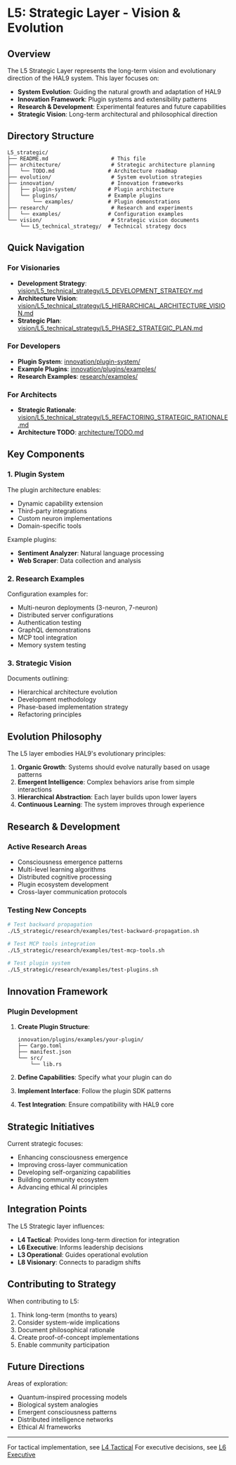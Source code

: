 # L5: Strategic Layer - Vision & Evolution

## Overview

The L5 Strategic Layer represents the long-term vision and evolutionary direction of the HAL9 system. This layer focuses on:

- **System Evolution**: Guiding the natural growth and adaptation of HAL9
- **Innovation Framework**: Plugin systems and extensibility patterns
- **Research & Development**: Experimental features and future capabilities
- **Strategic Vision**: Long-term architectural and philosophical direction

## Directory Structure

```
L5_strategic/
├── README.md                    # This file
├── architecture/                # Strategic architecture planning
│   └── TODO.md                 # Architecture roadmap
├── evolution/                   # System evolution strategies
├── innovation/                  # Innovation frameworks
│   ├── plugin-system/          # Plugin architecture
│   └── plugins/                # Example plugins
│       └── examples/           # Plugin demonstrations
├── research/                    # Research and experiments
│   └── examples/               # Configuration examples
└── vision/                      # Strategic vision documents
    └── L5_technical_strategy/  # Technical strategy docs
```

## Quick Navigation

### For Visionaries
- **Development Strategy**: [vision/L5_technical_strategy/L5_DEVELOPMENT_STRATEGY.md](vision/L5_technical_strategy/L5_DEVELOPMENT_STRATEGY.md)
- **Architecture Vision**: [vision/L5_technical_strategy/L5_HIERARCHICAL_ARCHITECTURE_VISION.md](vision/L5_technical_strategy/L5_HIERARCHICAL_ARCHITECTURE_VISION.md)
- **Strategic Plan**: [vision/L5_technical_strategy/L5_PHASE2_STRATEGIC_PLAN.md](vision/L5_technical_strategy/L5_PHASE2_STRATEGIC_PLAN.md)

### For Developers
- **Plugin System**: [innovation/plugin-system/](innovation/plugin-system/)
- **Example Plugins**: [innovation/plugins/examples/](innovation/plugins/examples/)
- **Research Examples**: [research/examples/](research/examples/)

### For Architects
- **Strategic Rationale**: [vision/L5_technical_strategy/L5_REFACTORING_STRATEGIC_RATIONALE.md](vision/L5_technical_strategy/L5_REFACTORING_STRATEGIC_RATIONALE.md)
- **Architecture TODO**: [architecture/TODO.md](architecture/TODO.md)

## Key Components

### 1. Plugin System

The plugin architecture enables:
- Dynamic capability extension
- Third-party integrations
- Custom neuron implementations
- Domain-specific tools

Example plugins:
- **Sentiment Analyzer**: Natural language processing
- **Web Scraper**: Data collection and analysis

### 2. Research Examples

Configuration examples for:
- Multi-neuron deployments (3-neuron, 7-neuron)
- Distributed server configurations
- Authentication testing
- GraphQL demonstrations
- MCP tool integration
- Memory system testing

### 3. Strategic Vision

Documents outlining:
- Hierarchical architecture evolution
- Development methodology
- Phase-based implementation strategy
- Refactoring principles

## Evolution Philosophy

The L5 layer embodies HAL9's evolutionary principles:

1. **Organic Growth**: Systems should evolve naturally based on usage patterns
2. **Emergent Intelligence**: Complex behaviors arise from simple interactions
3. **Hierarchical Abstraction**: Each layer builds upon lower layers
4. **Continuous Learning**: The system improves through experience

## Research & Development

### Active Research Areas
- Consciousness emergence patterns
- Multi-level learning algorithms
- Distributed cognitive processing
- Plugin ecosystem development
- Cross-layer communication protocols

### Testing New Concepts
```bash
# Test backward propagation
./L5_strategic/research/examples/test-backward-propagation.sh

# Test MCP tools integration
./L5_strategic/research/examples/test-mcp-tools.sh

# Test plugin system
./L5_strategic/research/examples/test-plugins.sh
```

## Innovation Framework

### Plugin Development

1. **Create Plugin Structure**:
   ```
   innovation/plugins/examples/your-plugin/
   ├── Cargo.toml
   ├── manifest.json
   └── src/
       └── lib.rs
   ```

2. **Define Capabilities**: Specify what your plugin can do
3. **Implement Interface**: Follow the plugin SDK patterns
4. **Test Integration**: Ensure compatibility with HAL9 core

## Strategic Initiatives

Current strategic focuses:
- Enhancing consciousness emergence
- Improving cross-layer communication
- Developing self-organizing capabilities
- Building community ecosystem
- Advancing ethical AI principles

## Integration Points

The L5 Strategic layer influences:
- **L4 Tactical**: Provides long-term direction for integration
- **L6 Executive**: Informs leadership decisions
- **L3 Operational**: Guides operational evolution
- **L8 Visionary**: Connects to paradigm shifts

## Contributing to Strategy

When contributing to L5:
1. Think long-term (months to years)
2. Consider system-wide implications
3. Document philosophical rationale
4. Create proof-of-concept implementations
5. Enable community participation

## Future Directions

Areas of exploration:
- Quantum-inspired processing models
- Biological system analogies
- Emergent consciousness patterns
- Distributed intelligence networks
- Ethical AI frameworks

---

For tactical implementation, see [L4 Tactical](../L4_tactical/README.md)
For executive decisions, see [L6 Executive](../L6_executive/README.md)